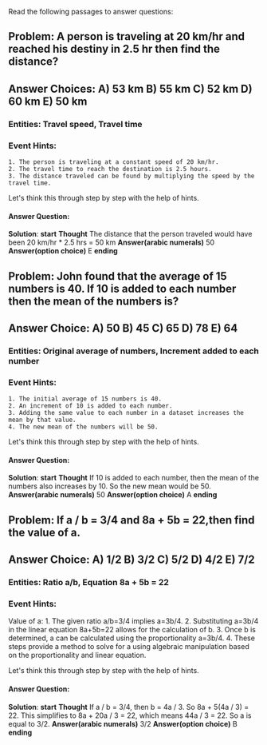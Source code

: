 Read the following passages to answer questions:
## Problem: A person is traveling at 20 km/hr and reached his destiny in 2.5 hr then find the distance?
## Answer Choices: A) 53 km B) 55 km C) 52 km D) 60 km E) 50 km

### Entities: Travel speed, Travel time

### Event Hints:
    1. The person is traveling at a constant speed of 20 km/hr.
    2. The travel time to reach the destination is 2.5 hours.
    3. The distance traveled can be found by multiplying the speed by the travel time.

Let's think this through step by step with the help of hints.

#### Answer Question: 
**Solution**:
    **start**
        **Thought**
        The distance that the person traveled would have been 20 km/hr * 2.5 hrs = 50 km
        **Answer(arabic numerals)**
        50
        **Answer(option choice)**
        E
    **ending**

## Problem: John found that the average of 15 numbers is 40. If 10 is added to each number then the mean of the numbers is?
## Answer Choice: A) 50 B) 45 C) 65 D) 78 E) 64

### Entities: Original average of numbers, Increment added to each number

### Event Hints:
    1. The initial average of 15 numbers is 40.
    2. An increment of 10 is added to each number.
    3. Adding the same value to each number in a dataset increases the mean by that value.
    4. The new mean of the numbers will be 50.

Let's think this through step by step with the help of hints.

#### Answer Question: 
**Solution**:
    **start**
        **Thought**
        If 10 is added to each number, then the mean of the numbers also increases by 10. So the new mean would be 50.
        **Answer(arabic numerals)**
        50
        **Answer(option choice)**
        A
    **ending**

## Problem: If a / b = 3/4 and 8a + 5b = 22,then find the value of a.
## Answer Choice: A) 1/2 B) 3/2 C) 5/2 D) 4/2 E) 7/2

### Entities: Ratio a/b, Equation 8a + 5b = 22

### Event Hints:
Value of a:
    1. The given ratio a/b=3/4 implies a=3b/4.
    2. Substituting a=3b/4 in the linear equation 8a+5b=22 allows for the calculation of b.
    3. Once b is determined, a can be calculated using the proportionality a=3b/4.
    4. These steps provide a method to solve for a using algebraic manipulation based on the proportionality and linear equation.

Let's think this through step by step with the help of hints.

#### Answer Question: 
**Solution**:
    **start**
        **Thought**
        If a / b = 3/4, then b = 4a / 3. So 8a + 5(4a / 3) = 22. This simplifies to 8a + 20a / 3 = 22, which means 44a / 3 = 22. So a is equal to 3/2.
        **Answer(arabic numerals)**
        3/2
        **Answer(option choice)**
        B
    **ending**